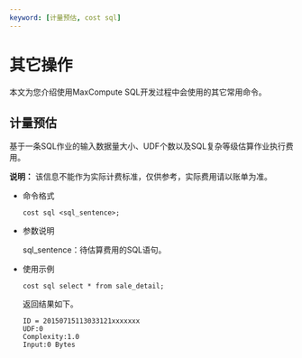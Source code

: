 ```yaml
---
keyword: [计量预估, cost sql]
---
```


# 其它操作

本文为您介绍使用MaxCompute SQL开发过程中会使用的其它常用命令。

## 计量预估

基于一条SQL作业的输入数据量大小、UDF个数以及SQL复杂等级估算作业执行费用。

**说明：** 该信息不能作为实际计费标准，仅供参考，实际费用请以账单为准。

-   命令格式

    ```
    cost sql <sql_sentence>;
    ```

-   参数说明

    sql\_sentence：待估算费用的SQL语句。

-   使用示例

    ```
    cost sql select * from sale_detail;
    ```

    返回结果如下。

    ```
    ID = 20150715113033121xxxxxxx
    UDF:0
    Complexity:1.0
    Input:0 Bytes
    ```


